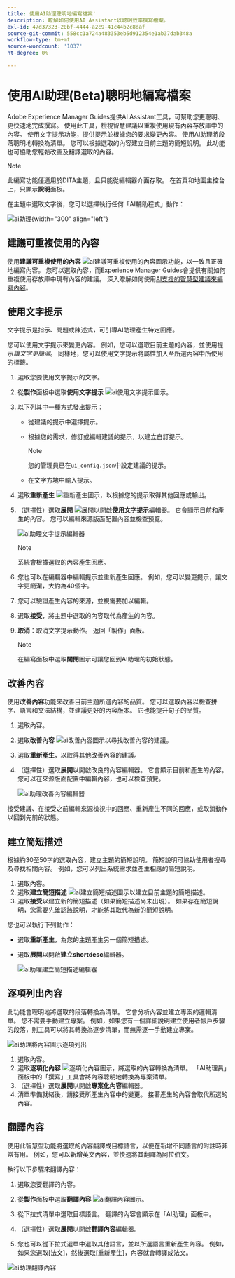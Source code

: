```yaml
---
title: 使用AI助理聰明地編寫檔案'
description: 瞭解如何使用AI Assistant以聰明效率撰寫檔案。
exl-id: 47d37323-20bf-4444-a2c9-41c44b2c8daf
source-git-commit: 558cc1a724a483353eb5d912354e1ab37dab348a
workflow-type: tm+mt
source-wordcount: '1037'
ht-degree: 0%

---
```


# 使用AI助理(Beta)聰明地編寫檔案

Adobe Experience Manager Guides提供AI Assistant工具，可幫助您更聰明、更快速地完成撰寫。 使用此工具，檢視智慧建議以重複使用現有內容存放庫中的內容。 使用文字提示功能，提供提示並根據您的要求變更內容。 使用AI助理將段落聰明地轉換為清單。 您可以根據選取的內容建立目前主題的簡短說明。 此功能也可協助您輕鬆改善及翻譯選取的內容。

>[!NOTE]
>
> 此編寫功能僅適用於DITA主題，且只能從編輯器介面存取。 在首頁和地圖主控台上，只顯示&#x200B;**說明**&#x200B;面板。

在主題中選取文字後，您可以選擇執行任何「AI輔助程式」動作：

![ai助理](./images/ai-assistant-panel.png){width="300" align="left"}

## 建議可重複使用的內容


使用&#x200B;**建議可重複使用的內容** ![ai建議可重複使用的內容圖示](./images/ai-suggest-reusable-content-icon.svg)功能，以一致且正確地編寫內容。 您可以選取內容，而Experience Manager Guides會提供有關如何重複使用存放庫中現有內容的建議。
深入瞭解如何使用[AI支援的智慧型建議來編寫內容](authoring-ai-based-smart-suggestions.md)。


## 使用文字提示

文字提示是指示、問題或陳述式，可引導AI助理產生特定回應。

您可以使用文字提示來變更內容。 例如，您可以選取目前主題的內容，並使用提示&#x200B;*讓文字更簡潔*。 同樣地，您可以使用文字提示將屬性加入至所選內容中所使用的標籤。

1. 選取您要使用文字提示的文字。
1. 從&#x200B;**製作**&#x200B;面板中選取&#x200B;**使用文字提示** ![ai使用文字提示圖示](./images/ai-use-text-prompt.svg)。
1. 以下列其中一種方式發出提示：

   - 從建議的提示中選擇提示。
   - 根據您的需求，修訂或編輯建議的提示，以建立自訂提示。

     >[!NOTE]
     >
     > 您的管理員已在`ui_config.json`中設定建議的提示。

   - 在文字方塊中輸入提示。


1. 選取&#x200B;**重新產生** ![重新產生圖示](./images/refresh-icon.svg)，以根據您的提示取得其他回應或輸出。

1. （選擇性）選取&#x200B;**展開** ![展開](./images/expand-icon.svg)以開啟&#x200B;**使用文字提示**&#x200B;編輯器。 它會顯示目前和產生的內容。 您可以編輯來源版面配置內容並檢查預覽。

   ![ai助理文字提示編輯器](./images/text-prompt.png)


   >[!NOTE]
   >
   > 系統會根據選取的內容產生回應。



1. 您也可以在編輯器中編輯提示並重新產生回應。 例如，您可以變更提示，讓文字更簡潔，大約為40個字。

1. 您可以驗證產生內容的來源，並視需要加以編輯。

1. 選取&#x200B;**接受**，將主題中選取的內容取代為產生的內容。
1. **取消**：取消文字提示動作。 返回「製作」面板。

   >[!NOTE]
   >
   > 在編寫面板中選取&#x200B;**關閉**&#x200B;圖示可讓您回到AI助理的初始狀態。

## 改善內容

使用&#x200B;**改善內容**&#x200B;功能來改善目前主題所選內容的品質。 您可以選取內容以檢查拼字、語言和文法結構，並建議更好的內容版本。 它也能提升句子的品質。

1. 選取內容。
1. 選取&#x200B;**改善內容** ![ai改善內容圖示](./images/ai-improve-icon.svg)以尋找改善內容的建議。
1. 選取&#x200B;**重新產生**，以取得其他改善內容的建議。

1. （選擇性）選取&#x200B;**展開**&#x200B;以開啟改良的內容編輯器。 它會顯示目前和產生的內容。 您可以在來源版面配置中編輯內容，也可以檢查預覽。



   ![ai助理改善內容編輯器](./images/ai-assisstant-improve-content.png)

接受建議、在接受之前編輯來源檢視中的回應、重新產生不同的回應，或取消動作以回到先前的狀態。





## 建立簡短描述

根據約30至50字的選取內容，建立主題的簡短說明。 簡短說明可協助使用者搜尋及尋找相關內容。
例如，您可以列出系統需求並產生相應的簡短說明。



1. 選取內容。
1. 選取&#x200B;**建立簡短描述** ![ai建立簡短描述圖示](./images/ai-create-shortdesc-icon.svg)以建立目前主題的簡短描述。
1. 選取&#x200B;**接受**&#x200B;以建立新的簡短描述（如果簡短描述尚未出現）。 如果存在簡短說明，您需要先確認該說明，才能將其取代為新的簡短說明。

您也可以執行下列動作：

- 選取&#x200B;**重新產生**，為您的主題產生另一個簡短描述。
- 選取&#x200B;**展開**&#x200B;以開啟&#x200B;**建立shortdesc**&#x200B;編輯器。

  ![ai助理建立簡短描述編輯器](./images/ai-assistant-create-short-desc.png)




## 逐項列出內容

此功能會聰明地將選取的段落轉換為清單。  它會分析內容並建立專案的邏輯清單。 您不需要手動建立專案。 例如，如果您有一個詳細說明建立使用者帳戶步驟的段落，則工具可以將其轉換為逐步清單，而無需逐一手動建立專案。

![ai助理將內容圖示逐項列出](./images/ai-assisstant-itemise-content.png)



1. 選取內容。
1. 選取&#x200B;**逐項化內容** ![逐項化內容圖示](./images/ai-itemize-icon.svg)，將選取的內容轉換為清單。
「AI助理員」面板中的「撰寫」工具會將內容聰明地轉換為專案清單。
1. （選擇性）選取&#x200B;**展開**&#x200B;以開啟&#x200B;**專案化內容**&#x200B;編輯器。
1. 清單準備就緒後，請接受所產生內容中的變更。 接著產生的內容會取代所選的內容。



## 翻譯內容

使用此智慧型功能將選取的內容翻譯成目標語言，以便在新增不同語言的附註時非常有用。 例如，您可以新增英文內容，並快速將其翻譯為阿拉伯文。

執行以下步驟來翻譯內容：

1. 選取您要翻譯的內容。
1. 從&#x200B;**製作**&#x200B;面板中選取&#x200B;**翻譯內容** ![ai翻譯內容圖示](./images/ai-translate-content-icon.svg)。
1. 從下拉式清單中選取目標語言。 翻譯的內容會顯示在「AI助理」面板中。

1. （選擇性）選取&#x200B;**展開**&#x200B;以開啟&#x200B;**翻譯內容**&#x200B;編輯器。
1. 您也可以從下拉式選單中選取其他語言，並以所選語言重新產生內容。 例如，如果您選取[法文]，然後選取[重新產生] **&#x200B;**，內容就會轉譯成法文。

![ai助理翻譯內容](./images/ai-assisstant-translate-content.png)
